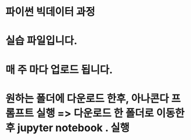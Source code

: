 # 파이썬 빅데이터 과정

# 실습 파일입니다.

# 매 주 마다 업로드 됩니다.

# 원하는 폴더에 다운로드 한후, 아나콘다 프롬프트 실행 => 다운로드 한 폴더로 이동한 후 jupyter notebook . 실행

